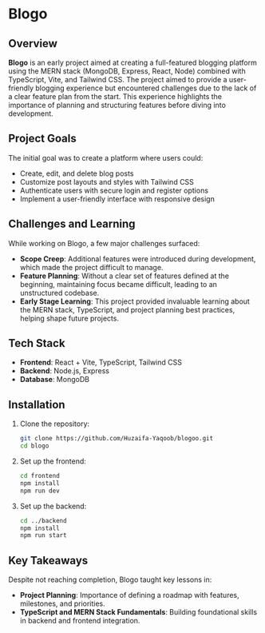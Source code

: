 # Blogo

## Overview

**Blogo** is an early project aimed at creating a full-featured blogging platform using the MERN stack (MongoDB, Express, React, Node) combined with TypeScript, Vite, and Tailwind CSS. The project aimed to provide a user-friendly blogging experience but encountered challenges due to the lack of a clear feature plan from the start. This experience highlights the importance of planning and structuring features before diving into development.

## Project Goals

The initial goal was to create a platform where users could:

- Create, edit, and delete blog posts
- Customize post layouts and styles with Tailwind CSS
- Authenticate users with secure login and register options
- Implement a user-friendly interface with responsive design

## Challenges and Learning

While working on Blogo, a few major challenges surfaced:

- **Scope Creep**: Additional features were introduced during development, which made the project difficult to manage.
- **Feature Planning**: Without a clear set of features defined at the beginning, maintaining focus became difficult, leading to an unstructured codebase.
- **Early Stage Learning**: This project provided invaluable learning about the MERN stack, TypeScript, and project planning best practices, helping shape future projects.

## Tech Stack

- **Frontend**: React + Vite, TypeScript, Tailwind CSS
- **Backend**: Node.js, Express
- **Database**: MongoDB

## Installation

1. Clone the repository:

   ```sh
   git clone https://github.com/Huzaifa-Yaqoob/blogoo.git
   cd blogo
   ```

2. Set up the frontend:

   ```sh
   cd frontend
   npm install
   npm run dev
   ```

3. Set up the backend:

   ```sh
   cd ../backend
   npm install
   npm run start
   ```

## Key Takeaways

Despite not reaching completion, Blogo taught key lessons in:

- **Project Planning**: Importance of defining a roadmap with features, milestones, and priorities.
- **TypeScript and MERN Stack Fundamentals**: Building foundational skills in backend and frontend integration.
